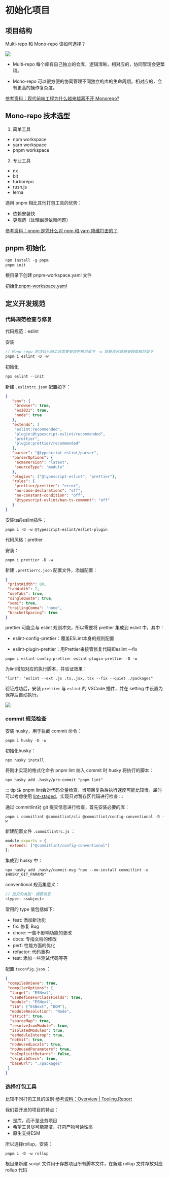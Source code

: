 # 初始化项目

## 项目结构

Multi-repo 和 Mono-repo 该如何选择？

<Image src='./images/init-1.png' />

- Multi-repo 每个库有自己独立的仓库，逻辑清晰，相对应的，协同管理会更繁琐。

- Mono-repo 可以很方便的协同管理不同独立的库的生命周期，相对应的，会有更高的操作复杂度。


[参考资料：现代前端工程为什么越来越离不开 Monorepo?](https://juejin.cn/post/6944877410827370504)

## Mono-repo 技术选型

1. 简单工具 

- npm workspace
- yarn workspace
- pnpm workspace

2. 专业工具

- nx
- bit
- turborepo
- rush.js
- lerna

选用 pnpm 相比其他打包工具的优势：

- 依赖安装快
- 更规范（处理幽灵依赖问题）

[参考资料：pnpm 是凭什么对 npm 和 yarn 降维打击的？](https://juejin.cn/post/7127295203177676837)

## pnpm 初始化

```js
npm install -g pnpm
pnpm init
```

根目录下创建 pnpm-workspace.yaml 文件

[初始化pnpm-workspace.yaml](https://pnpm.io/zh/pnpm-workspace_yaml)

## 定义开发规范

### 代码规范检查与修复

代码规范：eslint

安装

```js
// Mono-repo 的项目代码工具需要安装在根目录下 -w 就是意思就是安转载根目录下
pnpm i eslint -D -w
```

初始化

```js
npx eslint --init
```

新建 `.eslintrc.json` 配置如下：

```json
{
   "env": {
    "browser": true,
    "es2021": true,
    "node": true
   },
   "extends": [
    "eslint:recommended",
    "plugin:@typescript-eslint/recommended",
    "prettier",
    "plugin:prettier/recommended"
   ],
   "parser": "@typescript-eslint/parser",
   "parserOptions": {
    "ecmaVersion": "latest",
    "sourceType": "module"
   },
   "plugins": ["@typescript-eslint", "prettier"],
   "rules": {
    "prettier/prettier": "error",
    "no-case-declarations": "off",
    "no-constant-condition": "off",
    "@typescript-eslint/ban-ts-comment": "off"
   }
}
```

安装ts的eslint插件：

```shell
pnpm i -D -w @typescript-eslint/eslint-plugin 
```

代码风格：prettier

安装：

```shell
pnpm i prettier -D -w
```

新建 `.prettierrc.json` 配置文件，添加配置：

```json
{
 "printWidth": 80,
 "tabWidth": 2,
 "useTabs": true,
 "singleQuote": true,
 "semi": true,
 "trailingComma": "none",
 "bracketSpacing": true
}
```

prettier 可能会与 eslint 规则冲突，所以需要将 prettier 集成到 eslint 中，其中：

- eslint-config-prettier：覆盖ESLint本身的规则配置

- eslint-plugin-prettier：用Prettier来接管修复代码即eslint --fix

```shell
pnpm i eslint-config-prettier eslint-plugin-prettier -D -w
```

为lint增加对应的执行脚本，并验证效果：

```shell
"lint": "eslint --ext .js .ts,.jsx,.tsx --fix --quiet ./packages"
```

验证成功后，安装 `prettier` 与 `eslint` 的 VSCode 插件，并在 setting 中设置为保存后自动执行。

![](./images/init-2.png)

### commit 规范检查

安装 husky，用于拦截 commit 命令：

```shell
pnpm i husky -D -w
```

初始化husky：

```shell
npx husky install
```

将刚才实现的格式化命令 pnpm lint 纳入 commit 时 husky 将执行的脚本：

```shell
npx husky add .husky/pre-commit "pnpm lint"
```

::: tip 注
pnpm lint会对代码全量检查，当项目复杂后执行速度可能比较慢，届时可以考虑使用  [lint-staged](https://github.com/okonet/lint-staged)，实现只对暂存区代码进行检查
:::

通过 commitlint对 git 提交信息进行检查，首先安装必要的库：

```shell
pnpm i commitlint @commitlint/cli @commitlint/config-conventional -D -w
```

新建配置文件 `.commitlintrc.js` ：

```js
module.exports = {
  extends: ["@commitlint/config-conventional"]
}; 
```

集成到 husky 中：

```shell
npx husky add .husky/commit-msg "npx --no-install commitlint -e $HUSKY_GIT_PARAMS"
```

conventional 规范集意义：

```js
// 提交的类型: 摘要信息
<type>: <subject>
```

常用的 type 值包括如下:

- feat: 添加新功能
- fix: 修复 Bug
- chore: 一些不影响功能的更改
- docs: 专指文档的修改
- perf: 性能方面的优化
- refactor: 代码重构
- test: 添加一些测试代码等等

配置 `tsconfig.json` ：

```json
{
 "compileOnSave": true,
 "compilerOptions": {
  "target": "ESNext",
  "useDefineForClassFields": true,
  "module": "ESNext",
  "lib": ["ESNext", "DOM"],
  "moduleResolution": "Node",
  "strict": true,
  "sourceMap": true,
  "resolveJsonModule": true,
  "isolatedModules": true,
  "esModuleInterop": true,
  "noEmit": true,
  "noUnusedLocals": true,
  "noUnusedParameters": true,
  "noImplicitReturns": false,
  "skipLibCheck": true,
  "baseUrl": "./packages"
 }
}
```

### 选择打包工具

比较不同打包工具的区别 [参考资料：Overview | Tooling.Report](https://bundlers.tooling.report/)

我们要开发的项目的特点：

- 是库，而不是业务项目
- 希望工具尽可能简洁、打包产物可读性高
- 原生支持ESM

所以选择rollup，安装：

```shell
pnpm i -D -w rollup
```

根目录新建 script 文件用于存放项目所有脚本文件，在新建 rollup 文件存放对应 rollup 代码

<SideTitle :page="$page" />
